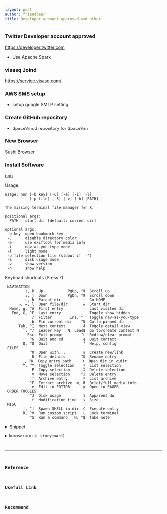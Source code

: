 ```yaml
---
layout: post
author: friendbear
title: Developer account approved and other
---
```


### Twitter Developer account approved 
<https://developer.twitter.com>
- Use Apache Spark 

### visasq Joind
<https://service.visasq.com/>

### AWS SMS setup
- setup google SMTP setting

### Create GitHub repository
- SpaceVim.d repository for SpaceVim

### New Browser
[Sushi Browser](https://sushib.me/)

### Install Software
[nnn](https://github.com/jarun/nnn)

Usage:
```
usage: nnn [-b key] [-C] [-e] [-i] [-l]
           [-p file] [-S] [-v] [-h] [PATH]

The missing terminal file manager for X.

positional args:
  PATH   start dir [default: current dir]

optional args:
 -b key  open bookmark key
 -C      disable directory color
 -e      use exiftool for media info
 -i      nav-as-you-type mode
 -l      light mode
 -p file selection file (stdout if '-')
 -S      disk usage mode
 -v      show version
 -h      show help
```

Keyboad shortcuts (Press ?)
```
 NAVIGATION
         ↑, k  Up           PgUp, ^U  Scroll up
         ↓, j  Down         PgDn, ^D  Scroll down
         ←, h  Parent dir          ~  Go HOME
      ↵, →, l  Open file/dir       &  Start dir
  Home, g, ^A  First entry         -  Last visited dir
   End, G, ^E  Last entry          .  Toggle show hidden
            /  Filter        Ins, ^T  Toggle nav-as-you-type
            b  Pin current dir    ^W  Go to pinned dir
      Tab, ^I  Next context        d  Toggle detail view
        `, ^/  Leader key   N, LeadN  Go to/create context N
          Esc  Exit prompt        ^L  Redraw/clear prompt
           ^G  Quit and cd         q  Quit context
        Q, ^Q  Quit                ?  Help, config
 FILES
           ^O  Open with...        n  Create new/link
            D  File details       ^R  Rename entry
        ⎵, ^K  Copy entry path     r  Open dir in vidir
        Y, ^Y  Toggle selection    y  List selection
            P  Copy selection      X  Delete selection
            V  Move selection     ^X  Delete entry
            f  Archive entry       F  List archive
           ^F  Extract archive  m, M  Brief/full media info
            e  Edit in EDITOR      p  Open in PAGER
 ORDER TOGGLES
           ^J  Disk usage          S  Apparent du
            t  Modification time   s  Size
 MISC
        !, ^]  Spawn SHELL in dir  C  Execute entry
        R, ^V  Run custom script   L  Lock terminal
           ^S  Run a command   N, ^N  Take note
```
<details>
<summary>Snippet</summary>
<pre>
<code>
#!/usr/bin/env amm
@main
def ThreadCommunicationPart3(args: String*) = {

  /*
    Exercise.
   */

  // 1) think of an example where notifyAll acts in a different way than notify?
  def testNotifyAll(): Unit = {
    val bell = new Object

    (1 to 10).foreach(i => new Thread(() => {
      bell.synchronized {
        println(s"[thread $i]  waiting ...")
        bell.wait()

        println(s"[thread $i] hooray!")
      }
    }).start())

    new Thread(() => {
      Thread.sleep(2000)
      println("[announcer] Rock'n roll!")
      bell.synchronized {
        bell.notifyAll() // 🔴 All synchronized wait Object notify
      }
    }).start()
  }
  testNotifyAll()

  // 2) create a deadlock
  case class Friend(name: String) {
    def bow(other: Friend) = {
      this.synchronized {
        println(s"$this: I am bowing to my friend $other")
        other.rize(this)
        println(s"$this: I am rising to my friend $other")
      }
    }
    def rize(other: Friend) = {
      this.synchronized{
        println(s"$this: I am rising to my friend $other")
      }
    }

    // 3
    var side = "right"
    def switchSide(): Unit = {
      if (side == "right") side = "left"
      else side = "right"
    }
    def pass(other: Friend): Unit = {
      while (this.side == other.side) {
        println(s"$this: Oh, but please $other, feel free to pass ...")
        switchSide()
        Thread.sleep(1000)
      }
    }
  }
  val sam = Friend("Sam")
  val pierre = Friend("Pierre")

  val deadLock = {
    new Thread(() => sam.bow(pierre)).start() // sam's lock,    |   then pierre's lock
    new Thread(() => pierre.bow(sam)).start() // pierre's lock, |   then sam's lock
  }
  // 3) create a livelock
  val liveLock = {
    new Thread(() => sam.pass(pierre)).start()
    new Thread(() => pierre.pass(sam)).start()
  }

  liveLock
}
<code>
#!/usr/bin/env amm
@main
def ProducerConsumerLevel3(args: String*) = {
}
</code>
</pre>
</details>
<details>

    
<summary>kumasora(osu! storyboard)</summary>
<pre>
<code>
</code>
</pre>
</details>

---

### Reference

### Usefull Link

### Recommend
